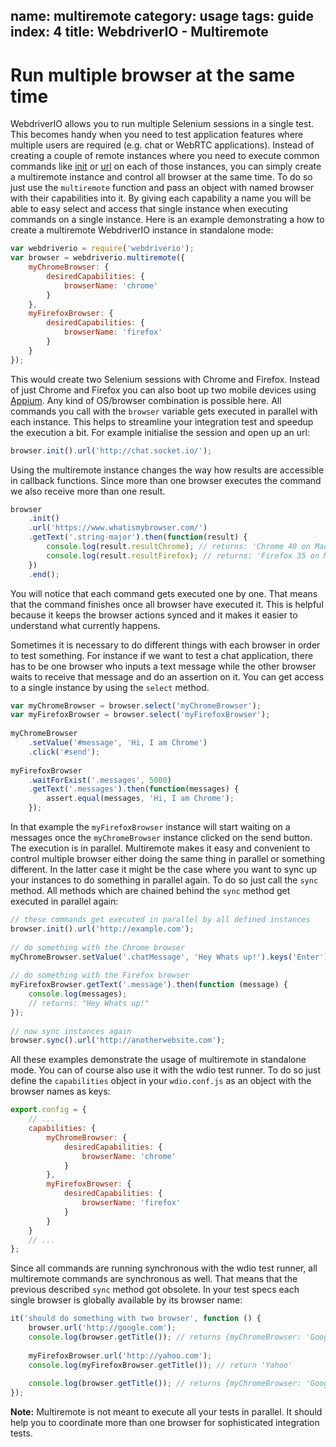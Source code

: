 name: multiremote
category: usage
tags: guide
index: 4
title: WebdriverIO - Multiremote
---

Run multiple browser at the same time
=====================================

WebdriverIO allows you to run multiple Selenium sessions in a single test. This becomes handy when you need to test application features where multiple users are required (e.g. chat or WebRTC applications). Instead of creating a couple of remote instances where you need to execute common commands like [init](http://webdriver.io/api/protocol/init.html) or [url](http://webdriver.io/api/protocol/url.html) on each of those instances, you can simply create a multiremote instance and control all browser at the same time. To do so just use the `multiremote` function and pass an object with named browser with their capabilities into it. By giving each capability a name you will be able to easy select and access that single instance when executing commands on a single instance. Here is an example demonstrating a how to create a multiremote WebdriverIO instance in standalone mode:

```js
var webdriverio = require('webdriverio');
var browser = webdriverio.multiremote({
    myChromeBrowser: {
        desiredCapabilities: {
            browserName: 'chrome'
        }
    },
    myFirefoxBrowser: {
        desiredCapabilities: {
            browserName: 'firefox'
        }
    }
});
```

This would create two Selenium sessions with Chrome and Firefox. Instead of just Chrome and Firefox you can also boot up two mobile devices using [Appium](http://appium.io/). Any kind of OS/browser combination is possible here. All commands you call with the `browser` variable gets executed in parallel with each instance. This helps to streamline your integration test and speedup the execution a bit. For example initialise the session and open up an url:

```js
browser.init().url('http://chat.socket.io/');
```

Using the multiremote instance changes the way how results are accessible in callback functions. Since more than one browser executes the command we also receive more than one result.

```js
browser
    .init()
    .url('https://www.whatismybrowser.com/')
    .getText('.string-major').then(function(result) {
        console.log(result.resultChrome); // returns: 'Chrome 40 on Mac OS X (Yosemite)'
        console.log(result.resultFirefox); // returns: 'Firefox 35 on Mac OS X (Yosemite)'
    })
    .end();
```

You will notice that each command gets executed one by one. That means that the command finishes once all browser have executed it. This is helpful because it keeps the browser actions synced and it makes it easier to understand what currently happens.

Sometimes it is necessary to do different things with each browser in order to test something. For instance if we want to test a chat application, there has to be one browser who inputs a text message while the other browser waits to receive that message and do an assertion on it. You can get access to a single instance by using the `select` method.

```js
var myChromeBrowser = browser.select('myChromeBrowser');
var myFirefoxBrowser = browser.select('myFirefoxBrowser');
 
myChromeBrowser
    .setValue('#message', 'Hi, I am Chrome')
    .click('#send');
 
myFirefoxBrowser
    .waitForExist('.messages', 5000)
    .getText('.messages').then(function(messages) {
        assert.equal(messages, 'Hi, I am Chrome');
    });
```

In that example the `myFirefoxBrowser` instance will start waiting on a messages once the `myChromeBrowser` instance clicked on the send button. The execution is in parallel. Multiremote makes it easy and convenient to control multiple browser either doing the same thing in parallel or something different. In the latter case it might be the case where you want to sync up your instances to do something in parallel again. To do so just call the `sync` method. All methods which are chained behind the `sync` method get executed in parallel again:

```js
// these commands get executed in parallel by all defined instances
browser.init().url('http://example.com');
 
// do something with the Chrome browser
myChromeBrowser.setValue('.chatMessage', 'Hey Whats up!').keys('Enter')
 
// do something with the Firefox browser
myFirefoxBrowser.getText('.message').then(function (message) {
    console.log(messages);
    // returns: "Hey Whats up!"
});
 
// now sync instances again
browser.sync().url('http://anotherwebsite.com');
```

All these examples demonstrate the usage of multiremote in standalone mode. You can of course also use it with the wdio test runner. To do so just define the `capabilities` object in your `wdio.conf.js` as an object with the browser names as keys:

```js
export.config = {
    // ...
    capabilities: {
        myChromeBrowser: {
            desiredCapabilities: {
                browserName: 'chrome'
            }
        },
        myFirefoxBrowser: {
            desiredCapabilities: {
                browserName: 'firefox'
            }
        }        
    }
    // ...
};
```

Since all commands are running synchronous with the wdio test runner, all multiremote commands are synchronous as well. That means that the previous described `sync` method got obsolete. In your test specs each single browser is globally available by its browser name:

```js
it('should do something with two browser', function () {
    browser.url('http://google.com');
    console.log(browser.getTitle()); // returns {myChromeBrowser: 'Google', myFirefoxBrowser: 'Google'}
 
    myFirefoxBrowser.url('http://yahoo.com');
    console.log(myFirefoxBrowser.getTitle()); // return 'Yahoo'
 
    console.log(browser.getTitle()); // returns {myChromeBrowser: 'Google', myFirefoxBrowser: 'Yahoo'}
});
```

__Note:__ Multiremote is not meant to execute all your tests in parallel. It should help you to coordinate more than one browser for sophisticated integration tests.
